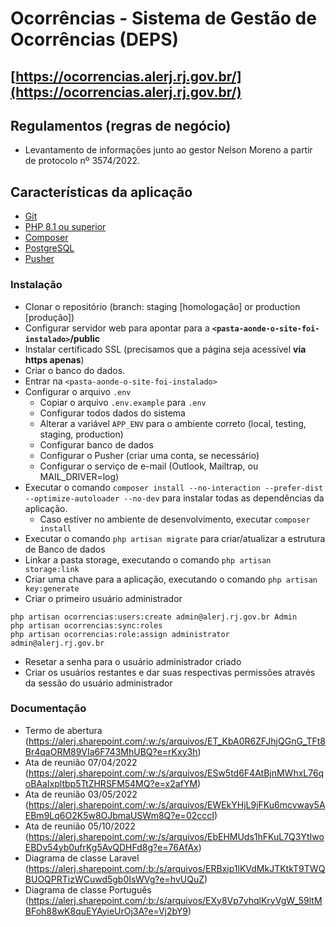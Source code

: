 # Ocorrências - Sistema de Gestão de Ocorrências (DEPS) 

## [https://ocorrencias.alerj.rj.gov.br/](https://ocorrencias.alerj.rj.gov.br/)

## Regulamentos (regras de negócio)

- Levantamento de informações junto ao gestor Nelson Moreno a partir de protocolo nº 3574/2022.   

## Características da aplicação

- [Git](https://git-scm.com/docs/user-manual.html)
- [PHP 8.1 ou superior](http://php.net/)
- [Composer](https://getcomposer.org/)
- [PostgreSQL](https://www.postgresql.org/)
- [Pusher](https://pusher.com/)

### Instalação

- Clonar o repositório (branch: staging [homologação] or production [produção])
- Configurar servidor web para apontar para a **`<pasta-aonde-o-site-foi-instalado>`/public**
- Instalar certificado SSL (precisamos que a página seja acessível **via https apenas**)
- Criar o banco do dados.
- Entrar na `<pasta-aonde-o-site-foi-instalado>`
- Configurar o arquivo `.env`
    - Copiar o arquivo `.env.example` para `.env`
    - Configurar todos dados do sistema
    - Alterar a variável `APP_ENV` para o ambiente correto (local, testing, staging, production)
    - Configurar banco de dados
    - Configurar o Pusher (criar uma conta, se necessário)
    - Configurar o serviço de e-mail (Outlook, Mailtrap, ou MAIL_DRIVER=log)
- Executar o comando `composer install --no-interaction --prefer-dist --optimize-autoloader --no-dev` para instalar todas as dependências da aplicação.
    - Caso estiver no ambiente de desenvolvimento, executar `composer install`
- Executar o comando `php artisan migrate` para criar/atualizar a estrutura de Banco de dados
- Linkar a pasta storage, executando o comando `php artisan storage:link`
- Criar uma chave para a aplicação, executando o comando `php artisan key:generate`
- Criar o primeiro usuário administrador
```
php artisan ocorrencias:users:create admin@alerj.rj.gov.br Admin
php artisan ocorrencias:sync:roles
php artisan ocorrencias:role:assign administrator admin@alerj.rj.gov.br
```
- Resetar a senha para o usuário administrador criado
- Criar os usuários restantes e dar suas respectivas permissões através da sessão do usuário administrador

### Documentação

- Termo de abertura (https://alerj.sharepoint.com/:w:/s/arquivos/ET_KbA0R6ZFJhjQGnG_TFt8Br4qaORM89VIa6F743MhUBQ?e=rKxy3h)
- Ata de reunião 07/04/2022 (https://alerj.sharepoint.com/:w:/s/arquivos/ESw5td6F4AtBjnMWhxL76qoBAaIxpltbp5TtZHRSFM54MQ?e=x2afYM)
- Ata de reunião 03/05/2022 (https://alerj.sharepoint.com/:w:/s/arquivos/EWEkYHjL9jFKu6mcvway5AEBm9Lq6O2K5w8OJbmaUSWm8Q?e=02cccI)
- Ata de reunião 05/10/2022 (https://alerj.sharepoint.com/:w:/s/arquivos/EbEHMUds1hFKuL7Q3YtIwoEBDv54yb0ufrKg5AvQDHFd8g?e=76AfAx)
- Diagrama de classe Laravel (https://alerj.sharepoint.com/:b:/s/arquivos/ERBxip1lKVdMkJTKtkT9TWQBUOQPRTizWCuwd5gb0IsWVg?e=hvUQuZ)
- Diagrama de classe Português (https://alerj.sharepoint.com/:b:/s/arquivos/EXy8Vp7yhqlKryVgW_59ltMBFoh88wK8quEYAyieUrOj3A?e=Vj2bY9)

